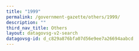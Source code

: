 ```yaml
---
title: "1999"
permalink: /government-gazette/others/1999/
description: ""
third_nav_title: Others
layout: datagovsg-v2-search
datagovsg-id: d_c829a876bfa07d56e9ee7a26694aabcd
---
```

